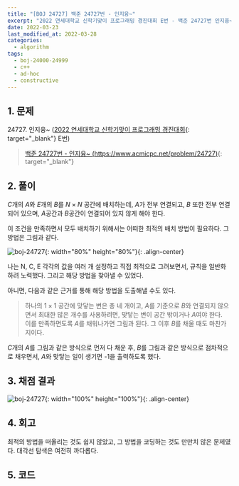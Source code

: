 ```yaml
---
title: "[BOJ 24727] 백준 24727번 - 인지융~"
excerpt: "2022 연세대학교 신학기맞이 프로그래밍 경진대회 E번 - 백준 24727번 인지융~ 풀이"
date: 2022-03-23
last_modified_at: 2022-03-28
categories:
  - algorithm
tags:
  - boj-24000-24999
  - c++
  - ad-hoc
  - constructive
---
```


## 1. 문제
$24727$. 인지융~ ([2022 연세대학교 신학기맞이 프로그래밍 경진대회](https://burningfalls.github.io/contest/yonsei-baekjoon-contest/){: target="_blank"} E번)

> [백준 24727번 - 인지융~ (https://www.acmicpc.net/problem/24727)](https://www.acmicpc.net/problem/24727){: target="_blank"}

## 2. 풀이

$C$개의 $A$와 $E$개의 $B$를 $N\times N$ 공간에 배치하는데, $A$가 전부 연결되고, $B$ 또한 전부 연결되어 있으며, $A$공간과 $B$공간이 연결되어 있지 않게 해야 한다.

이 조건을 만족하면서 모두 배치하기 위해서는 어떠한 최적의 배치 방법이 필요하다. 그 방법은 그림과 같다.

![boj-24727](https://user-images.githubusercontent.com/30232837/159622963-57c46704-84dd-43e4-a38c-4cba0550566c.png "boj-24727"){: width="80%" height="80%"}{: .align-center}

나는 N, C, E 각각의 값을 여러 개 설정하고 직접 최적으로 그려보면서, 규칙을 일반화하려 노력했다. 그리고 해당 방법을 찾아낼 수 있었다.

아니면, 다음과 같은 근거를 통해 해당 방법을 도출해낼 수도 있다. 

> 하나의 $1\times 1$ 공간에 맞닿는 변은 총 네 개이고, $A$를 기준으로 $B$와 연결되지 않으면서 최대한 많은 개수를 사용하려면, 맞닿는 변이 공간 밖이거나 $A$여야 한다.  
이를 만족하면도록 $A$를 채워나가면 그림과 된다. 그 이후 $B$를 채울 때도 마찬가지이다.

$C$개의 $A$를 그림과 같은 방식으로 먼저 다 채운 후, $B$를 그림과 같은 방식으로 점차적으로 채우면서, $A$와 맞닿는 일이 생기면 -1을 출력하도록 했다.

## 3. 채점 결과

![boj-24727](https://user-images.githubusercontent.com/30232837/159611064-e08ec826-4389-4f40-bab0-5f55918bd144.png "boj-24727"){: width="100%" height="100%"}{: .align-center}

## 4. 회고

최적의 방법을 떠올리는 것도 쉽지 않았고, 그 방법을 코딩하는 것도 만만치 않은 문제였다. 대각선 탐색은 여전히 까다롭다.

## 5. 코드

<script src="https://gist.github.com/BurningFalls/affdf5ef9a3b7f988bd20a7ffbf9fe4a.js"></script>